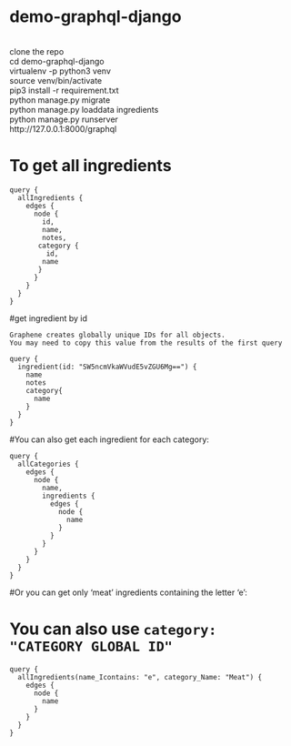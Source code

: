# demo-graphql-django
<br/>
clone the repo <br/>
cd demo-graphql-django <br/>
virtualenv -p python3 venv <br/>
source venv/bin/activate <br/>
pip3 install -r requirement.txt <br/>
python manage.py migrate <br/>
python manage.py loaddata ingredients <br/>
python manage.py runserver <br/>
http://127.0.0.1:8000/graphql
<br/> 


# To get all ingredients

```
query {
  allIngredients {
    edges {
      node {
        id,
        name,
        notes,
       category {
         id,
        name
       }
      }
    }
  }
}
```



#get ingredient by id 
```
Graphene creates globally unique IDs for all objects.
You may need to copy this value from the results of the first query
```
```
query {
  ingredient(id: "SW5ncmVkaWVudE5vZGU6Mg==") {
    name
    notes
    category{
      name 
    }
  }
}
```



#You can also get each ingredient for each category:

```
query {
  allCategories {
    edges {
      node {
        name,
        ingredients {
          edges {
            node {
              name
            }
          }
        }
      }
    }
  }
}
```



#Or you can get only ‘meat’ ingredients containing the letter ‘e’:
# You can also use `category: "CATEGORY GLOBAL ID"`
```
query {
  allIngredients(name_Icontains: "e", category_Name: "Meat") {
    edges {
      node {
        name
      }
    }
  }
}
```
